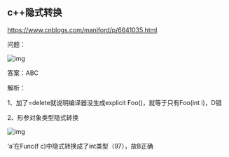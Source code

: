 ## c++隐式转换

https://www.cnblogs.com/maniford/p/6641035.html



问题：

![img](file:///C:/Users/z00585918/AppData/Roaming/eSpace_Desktop/UserData/z00585918/imagefiles/6DC4AC4E-8953-42C2-ADE7-2063BA37A9D8.png)

答案：ABC



解析：

1、加了=delete就说明编译器没生成explicit Foo()，就等于只有Foo(int i)，D错

2、形参对象类型隐式转换

![img](file:///C:/Users/z00585918/AppData/Roaming/eSpace_Desktop/UserData/z00585918/imagefiles/4C0EF9E1-6A1A-4CF4-9848-ABF74CB6B8A8.png)



‘a’在Func(f c)中隐式转换成了int类型（97），故B正确

